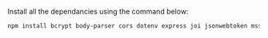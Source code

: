 Install all the dependancies using the command below:
```bash
npm install bcrypt body-parser cors dotenv express joi jsonwebtoken mssql nodemailer nodemon pino pino-pretty uuid
```